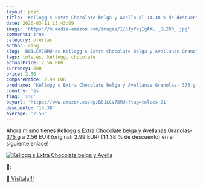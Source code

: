 ```yaml
---
layout: post
title: 'Kellogg s Extra Chocolate belga y Avella al 14.38 % de descuento'
date: 2020-03-11 13:43:09
image: 'https://m.media-amazon.com/images/I/51yYajIgAXL._SL200_.jpg'
comments: true
category: ofertas
author: ring
slug: 'B01LCV7BMU-es Kellogg s Extra Chocolate belga y Avellanas Granolas- 375 g'
tags: tole.es, kellogg, chocolate
actualPrice: 2.56 EUR
currency: EUR
price: 2.56
comparePrice: 2.99 EUR
prodname: 'Kellogg s Extra Chocolate belga y Avellanas Granolas- 375 g'
country: 'es'
flag: '🇪🇸'
buyurl: 'https://www.amazon.es/dp/B01LCV7BMU/?tag=tolees-21'
descuento: '14.38'
average: '2.56'
---
```


Ahora mismo tienes [Kellogg s Extra Chocolate belga y Avellanas Granolas- 375 g](https://www.amazon.es/dp/B01LCV7BMU/?tag=tolees-21) a 2.56 EUR (original: 2.99 EUR) (14.38 %  de descuento) en el siguiente enlace!

[![Kellogg s Extra Chocolate belga y Avella](https://m.media-amazon.com/images/I/51yYajIgAXL._SL200_.jpg)](https://www.amazon.es/dp/B01LCV7BMU/?tag=tolees-21)

🔎:


[🛒 Visítala!!!](https://www.amazon.es/dp/B01LCV7BMU/?tag=tolees-21)
